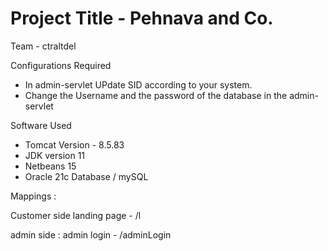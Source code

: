 # Project Title - Pehnava and Co.

Team - ctraltdel 

Configurations Required 
 
 - In admin-servlet UPdate SID according to your system.
 - Change the Username and the password of the database in the admin-servlet



Software Used 

 - Tomcat Version - 8.5.83
 - JDK version 11
 - Netbeans 15
 - Oracle 21c Database / mySQL 
 
 
 
 Mappings : 
 
 Customer side 
 landing page - /l
 
 
 admin side :
 admin login - /adminLogin
 


